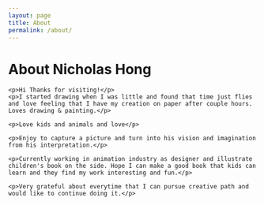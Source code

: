 ```yaml
---
layout: page
title: About
permalink: /about/
---
```




<div class="left-side">

<div>
	<!-- <p>hello</p> -->
</div>

</div>


<div class="right-side">

<div class="content-box">
	<div class="page-headings"><h1 class="page-headings-text">About Nicholas Hong</h1></div>
	
	<p>Hi Thanks for visiting!</p>
	<p>I started drawing when I was little and found that time just flies and love feeling that I have my creation on paper after couple hours. Loves drawing & painting.</p>
	
	<p>Love kids and animals and love</p>
	
	<p>Enjoy to capture a picture and turn into his vision and imagination from his interpretation.</p>
	
	<p>Currently working in animation industry as designer and illustrate children's book on the side. Hope I can make a good book that kids can learn and they find my work interesting and fun.</p>
	
	<p>Very grateful about everytime that I can pursue creative path and would like to continue doing it.</p>
</div>
</div>

<!-- <div class="clearfix"></div> -->
